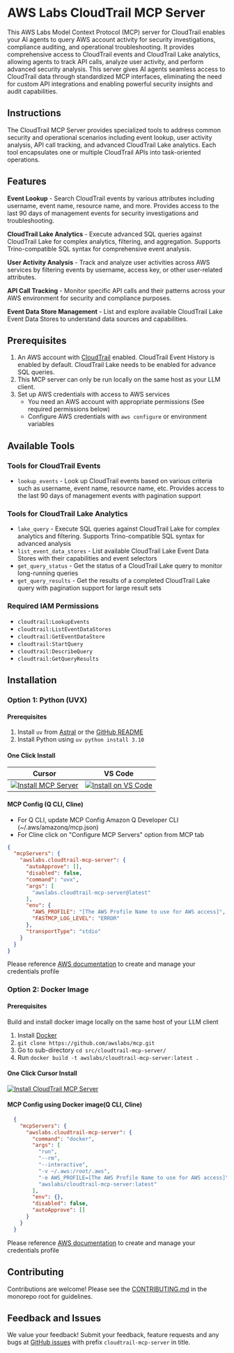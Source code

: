 # AWS Labs CloudTrail MCP Server

This AWS Labs Model Context Protocol (MCP) server for CloudTrail enables your AI agents to query AWS account activity for security investigations, compliance auditing, and operational troubleshooting. It provides comprehensive access to CloudTrail events and CloudTrail Lake analytics, allowing agents to track API calls, analyze user activity, and perform advanced security analysis. This server gives AI agents seamless access to CloudTrail data through standardized MCP interfaces, eliminating the need for custom API integrations and enabling powerful security insights and audit capabilities.

## Instructions

The CloudTrail MCP Server provides specialized tools to address common security and operational scenarios including event lookup, user activity analysis, API call tracking, and advanced CloudTrail Lake analytics. Each tool encapsulates one or multiple CloudTrail APIs into task-oriented operations.

## Features

**Event Lookup** - Search CloudTrail events by various attributes including username, event name, resource name, and more. Provides access to the last 90 days of management events for security investigations and troubleshooting.

**CloudTrail Lake Analytics** - Execute advanced SQL queries against CloudTrail Lake for complex analytics, filtering, and aggregation. Supports Trino-compatible SQL syntax for comprehensive event analysis.

**User Activity Analysis** - Track and analyze user activities across AWS services by filtering events by username, access key, or other user-related attributes.

**API Call Tracking** - Monitor specific API calls and their patterns across your AWS environment for security and compliance purposes.

**Event Data Store Management** - List and explore available CloudTrail Lake Event Data Stores to understand data sources and capabilities.

## Prerequisites
1. An AWS account with [CloudTrail](https://docs.aws.amazon.com/awscloudtrail/latest/userguide/cloudtrail-user-guide.html) enabled. CloudTrail Event History is enabled by default. CloudTrail Lake needs to be enabled for advance SQL queries.
2. This MCP server can only be run locally on the same host as your LLM client.
3. Set up AWS credentials with access to AWS services
   - You need an AWS account with appropriate permissions (See required permissions below)
   - Configure AWS credentials with `aws configure` or environment variables

## Available Tools

### Tools for CloudTrail Events
* `lookup_events` - Look up CloudTrail events based on various criteria such as username, event name, resource name, etc. Provides access to the last 90 days of management events with pagination support

### Tools for CloudTrail Lake Analytics
* `lake_query` - Execute SQL queries against CloudTrail Lake for complex analytics and filtering. Supports Trino-compatible SQL syntax for advanced analysis
* `list_event_data_stores` - List available CloudTrail Lake Event Data Stores with their capabilities and event selectors
* `get_query_status` - Get the status of a CloudTrail Lake query to monitor long-running queries
* `get_query_results` - Get the results of a completed CloudTrail Lake query with pagination support for large result sets

### Required IAM Permissions
* `cloudtrail:LookupEvents`
* `cloudtrail:ListEventDataStores`
* `cloudtrail:GetEventDataStore`
* `cloudtrail:StartQuery`
* `cloudtrail:DescribeQuery`
* `cloudtrail:GetQueryResults`

## Installation

### Option 1: Python (UVX)
#### Prerequisites
1. Install `uv` from [Astral](https://docs.astral.sh/uv/getting-started/installation/) or the [GitHub README](https://github.com/astral-sh/uv#installation)
2. Install Python using `uv python install 3.10`

#### One Click Install

| Cursor | VS Code |
|:------:|:-------:|
| [![Install MCP Server](https://cursor.com/deeplink/mcp-install-light.svg)](https://cursor.com/install-mcp?name=awslabs.cloudtrail-mcp-server&config=ewogICAgImF1dG9BcHByb3ZlIjogW10sCiAgICAiZGlzYWJsZWQiOiBmYWxzZSwKICAgICJjb21tYW5kIjogInV2eCBhd3NsYWJzLmNsb3VkdHJhaWwtbWNwLXNlcnZlckBsYXRlc3QiLAogICAgImVudiI6IHsKICAgICAgIkFXU19QUk9GSUxFIjogIltUaGUgQVdTIFByb2ZpbGUgTmFtZSB0byB1c2UgZm9yIEFXUyBhY2Nlc3NdIiwKICAgICAgIkZBU1RNQ1BfTE9HX0xFVkVMIjogIkVSUk9SIgogICAgfSwKICAgICJ0cmFuc3BvcnRUeXBlIjogInN0ZGlvIgp9) | [![Install on VS Code](https://img.shields.io/badge/Install_on-VS_Code-FF9900?style=flat-square&logo=visualstudiocode&logoColor=white)](https://insiders.vscode.dev/redirect/mcp/install?name=CloudTrail%20MCP%20Server&config=%7B%22autoApprove%22%3A%5B%5D%2C%22disabled%22%3Afalse%2C%22command%22%3A%22uvx%22%2C%22args%22%3A%5B%22awslabs.cloudtrail-mcp-server%40latest%22%5D%2C%22env%22%3A%7B%22AWS_PROFILE%22%3A%22%5BThe%20AWS%20Profile%20Name%20to%20use%20for%20AWS%20access%5D%22%2C%22FASTMCP_LOG_LEVEL%22%3A%22ERROR%22%7D%2C%22transportType%22%3A%22stdio%22%7D) |

#### MCP Config (Q CLI, Cline)
* For Q CLI, update MCP Config Amazon Q Developer CLI (~/.aws/amazonq/mcp.json)
* For Cline click on "Configure MCP Servers" option from MCP tab
```json
{
  "mcpServers": {
    "awslabs.cloudtrail-mcp-server": {
      "autoApprove": [],
      "disabled": false,
      "command": "uvx",
      "args": [
        "awslabs.cloudtrail-mcp-server@latest"
      ],
      "env": {
        "AWS_PROFILE": "[The AWS Profile Name to use for AWS access]",
        "FASTMCP_LOG_LEVEL": "ERROR"
      },
      "transportType": "stdio"
    }
  }
}
```

Please reference [AWS documentation](https://docs.aws.amazon.com/cli/v1/userguide/cli-configure-files.html) to create and manage your credentials profile

### Option 2: Docker Image
#### Prerequisites
Build and install docker image locally on the same host of your LLM client
1. Install [Docker](https://docs.docker.com/desktop/)
2. `git clone https://github.com/awslabs/mcp.git`
3. Go to sub-directory `cd src/cloudtrail-mcp-server/`
4. Run `docker build -t awslabs/cloudtrail-mcp-server:latest .`

#### One Click Cursor Install
[![Install CloudTrail MCP Server](https://cursor.com/deeplink/mcp-install-light.svg)](https://www.cursor.com/install-mcp?name=awslabs.cloudtrail-mcp-server&config=ewogICAgICAgICJjb21tYW5kIjogImRvY2tlciIsCiAgICAgICAgImFyZ3MiOiBbCiAgICAgICAgICAicnVuIiwKICAgICAgICAgICItLXJtIiwKICAgICAgICAgICItLWludGVyYWN0aXZlIiwKICAgICAgICAgICItZSBBV1NfUFJPRklMRT1bVGhlIEFXUyBQcm9maWxlIE5hbWVdIiwKICAgICAgICAgICJhd3NsYWJzL2Nsb3VkdHJhaWwtbWNwLXNlcnZlcjpsYXRlc3QiCiAgICAgICAgXSwKICAgICAgICAiZW52Ijoge30sCiAgICAgICAgImRpc2FibGVkIjogZmFsc2UsCiAgICAgICAgImF1dG9BcHByb3ZlIjogW10KfQ==)

#### MCP Config using Docker image(Q CLI, Cline)
```json
  {
    "mcpServers": {
      "awslabs.cloudtrail-mcp-server": {
        "command": "docker",
        "args": [
          "run",
          "--rm",
          "--interactive",
          "-v ~/.aws:/root/.aws",
          "-e AWS_PROFILE=[The AWS Profile Name to use for AWS access]",
          "awslabs/cloudtrail-mcp-server:latest"
        ],
        "env": {},
        "disabled": false,
        "autoApprove": []
      }
    }
  }
```
Please reference [AWS documentation](https://docs.aws.amazon.com/cli/v1/userguide/cli-configure-files.html) to create and manage your credentials profile

## Contributing

Contributions are welcome! Please see the [CONTRIBUTING.md](https://github.com/awslabs/mcp/blob/main/CONTRIBUTING.md) in the monorepo root for guidelines.

## Feedback and Issues

We value your feedback! Submit your feedback, feature requests and any bugs at [GitHub issues](https://github.com/awslabs/mcp/issues) with prefix `cloudtrail-mcp-server` in title.

